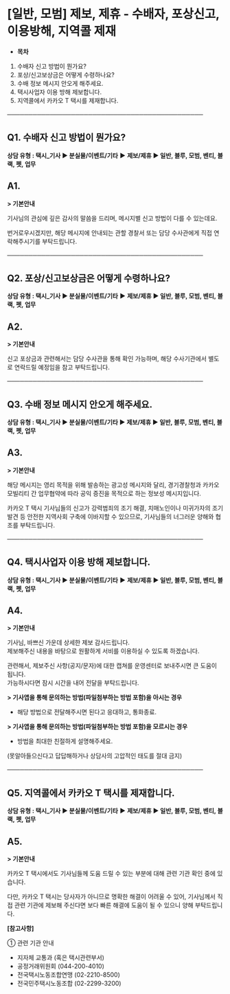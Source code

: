 # [일반, 모범] 제보, 제휴 - 수배자, 포상신고, 이용방해, 지역콜 제재

* **목차**

1. 수배자 신고 방법이 뭔가요?
2. 포상/신고보상금은 어떻게 수령하나요?
3. 수배 정보 메시지 안오게 해주세요.
4. 택시사업자 이용 방해 제보합니다.
5. 지역콜에서 카카오 T 택시를 제재합니다.

──────────────────────────────────────────────

**Q1. 수배자 신고 방법이 뭔가요?**
-----------------------

**상담 유형 : 택시\_기사 ▶ 분실물/이벤트/기타** **▶** **제보/제휴 ▶ 일반, 블루, 모범, 벤티, 블랙, 펫, 업무**

**A1.**
-------

**> 기본안내**

기사님의 관심에 깊은 감사의 말씀을 드리며, 메시지별 신고 방법이 다를 수 있는데요.

번거로우시겠지만, 해당 메시지에 안내되는 관할 경찰서 또는 담당 수사관에게 직접 연락해주시기를 부탁드립니다.

──────────────────────────────────────────────

**Q2. 포상/신고보상금은 어떻게 수령하나요?**
----------------------------

**상담 유형 : 택시\_기사 ▶ 분실물/이벤트/기타** **▶** **제보/제휴 ▶ 일반, 블루, 모범, 벤티, 블랙, 펫, 업무**

**A2.**
-------

**> 기본안내**

신고 포상금과 관련해서는 담당 수사관을 통해 확인 가능하며, 해당 수사기관에서 별도로 연락드릴 예정임을 참고 부탁드립니다.

──────────────────────────────────────────────

**Q3. 수배 정보 메시지 안오게 해주세요.**
---------------------------

**상담 유형 : 택시\_기사 ▶ 분실물/이벤트/기타 ▶ 제보/제휴 ▶ 일반, 블루, 모범, 벤티, 블랙, 펫, 업무**

**A3.**
-------

**> 기본안내**

해당 메시지는 영리 목적을 위해 발송하는 광고성 메시지와 달리, 경기경찰청과 카카오 모빌리티 간 업무협약에 따라 공익 증진을 목적으로 하는 정보성 메시지입니다.

카카오 T 택시 기사님들의 신고가 강력범죄의 조기 해결, 치매노인이나 미귀가자의 조기 발견 등 안전한 지역사회 구축에 이바지할 수 있으므로, 기사님들의 너그러운 양해와 협조를 부탁드립니다.

──────────────────────────────────────────────

**Q4. 택시사업자 이용 방해 제보합니다.**
--------------------------

**상담 유형 : 택시\_기사 ▶ 분실물/이벤트/기타** **▶** **제보/제휴 ▶ 일반, 블루, 모범, 벤티, 블랙, 펫, 업무**

**A4.**
-------

**> 기본안내**

기사님, 바쁘신 가운데 상세한 제보 감사드립니다.  
제보해주신 내용을 바탕으로 원활하게 서비를 이용하실 수 있도록 하겠습니다.

관련해서, 제보주신 사항(공지/문자)에 대한 캡쳐를 운영센터로 보내주시면 큰 도움이 됩니다.  
가능하시다면 잠시 시간을 내어 전달을 부탁드립니다.

**> 기사앱을 통해 문의하는 방법(파일첨부하는 방법 포함)을 아시는 경우**  
- 해당 방법으로 전달해주시면 된다고 응대하고, 통화종료.

**> 기사앱을 통해 문의하는 방법(파일첨부하는 방법 포함)을 모르시는 경우**  
- 방법을 최대한 친절하게 설명해주세요.

(못알아들으신다고 답답해하거나 상담사의 고압적인 태도를 절대 금지)

──────────────────────────────────────────────

**Q5. 지역콜에서 카카오 T 택시를 제재합니다.**
------------------------------

**상담 유형 : 택시\_기사 ▶ 분실물/이벤트/기타** **▶** **제보/제휴 ▶ 일반, 블루, 모범, 벤티, 블랙, 펫, 업무**

**A5.**
-------

**> 기본안내**

카카오 T 택시에서도 기사님들께 도움 드릴 수 있는 부분에 대해 관련 기관 확인 중에 있습니다.

다만, 카카오 T 택시는 당사자가 아니므로 명확한 해결이 어려울 수 있어, 기사님께서 직접 관련 기관에 제보해 주신다면 보다 빠른 해결에 도움이 될 수 있으니 양해 부탁드립니다.

**[참고사항]**

① 관련 기관 안내

* 지자체 교통과 (혹은 택시관련부서)
* 공정거래위원회 (044-200-4010)
* 전국택시노동조합연맹 (02-2210-8500)
* 전국민주택시노동조합 (02-2299-3200)